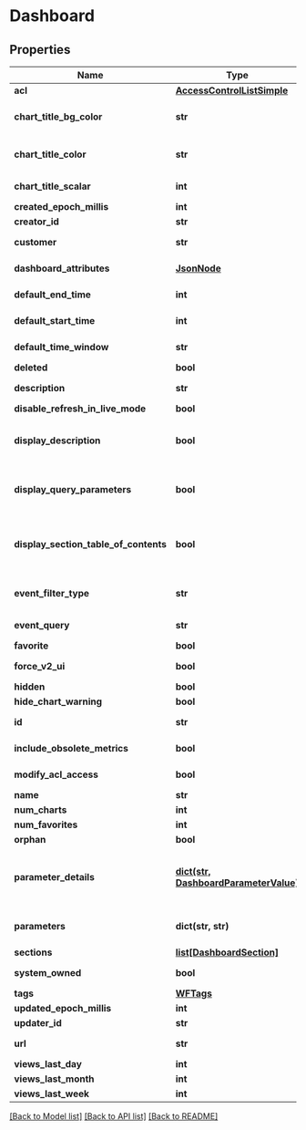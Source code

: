# Dashboard

## Properties
Name | Type | Description | Notes
------------ | ------------- | ------------- | -------------
**acl** | [**AccessControlListSimple**](AccessControlListSimple.md) |  | [optional] 
**chart_title_bg_color** | **str** | Background color of the chart title text area, in rgba(rvalue,gvalue,bvalue,avalue) | [optional] 
**chart_title_color** | **str** | Text color of the chart title text are, in rgba(rvalue,gvalue,bvalue,avalue) | [optional] 
**chart_title_scalar** | **int** | Scale (normally 100) of chart title text size | [optional] 
**created_epoch_millis** | **int** |  | [optional] 
**creator_id** | **str** |  | [optional] 
**customer** | **str** | id of the customer to which this dashboard belongs | [optional] 
**dashboard_attributes** | [**JsonNode**](JsonNode.md) | Experimental Dashboard Attributes | [optional] 
**default_end_time** | **int** | Default end time in milliseconds to query charts | [optional] 
**default_start_time** | **int** | Default start time in milliseconds to query charts | [optional] 
**default_time_window** | **str** | Default time window to query charts | [optional] 
**deleted** | **bool** |  | [optional] 
**description** | **str** | Human-readable description of the dashboard | [optional] 
**disable_refresh_in_live_mode** | **bool** | Refresh variables in Live Mode | [optional] 
**display_description** | **bool** | Whether the dashboard description section is opened by default when the dashboard is shown | [optional] 
**display_query_parameters** | **bool** | Whether the dashboard parameters section is opened by default when the dashboard is shown | [optional] 
**display_section_table_of_contents** | **bool** | Whether the \&quot;pills\&quot; quick-linked the sections of the dashboard are displayed by default when the dashboard is shown | [optional] 
**event_filter_type** | **str** | How charts belonging to this dashboard should display events.  BYCHART is default if unspecified | [optional] 
**event_query** | **str** | Event query to run on dashboard charts | [optional] 
**favorite** | **bool** |  | [optional] 
**force_v2_ui** | **bool** | Whether to force this dashboard to use the V2 UI | [optional] 
**hidden** | **bool** |  | [optional] 
**hide_chart_warning** | **bool** | Hide chart warning | [optional] 
**id** | **str** | Unique identifier, also URL slug, of the dashboard | 
**include_obsolete_metrics** | **bool** | Whether to include the obsolete metrics | [optional] 
**modify_acl_access** | **bool** | Whether the user has modify ACL access to the dashboard. | [optional] 
**name** | **str** | Name of the dashboard | 
**num_charts** | **int** |  | [optional] 
**num_favorites** | **int** |  | [optional] 
**orphan** | **bool** |  | [optional] 
**parameter_details** | [**dict(str, DashboardParameterValue)**](DashboardParameterValue.md) | The current (as of Wavefront 4.0) JSON representation of dashboard parameters.  This is a map from a parameter name to its representation | [optional] 
**parameters** | **dict(str, str)** | Deprecated.  An obsolete representation of dashboard parameters | [optional] 
**sections** | [**list[DashboardSection]**](DashboardSection.md) | Dashboard chart sections | 
**system_owned** | **bool** | Whether this dashboard is system-owned and not writeable | [optional] 
**tags** | [**WFTags**](WFTags.md) |  | [optional] 
**updated_epoch_millis** | **int** |  | [optional] 
**updater_id** | **str** |  | [optional] 
**url** | **str** | Unique identifier, also URL slug, of the dashboard | 
**views_last_day** | **int** |  | [optional] 
**views_last_month** | **int** |  | [optional] 
**views_last_week** | **int** |  | [optional] 

[[Back to Model list]](../README.md#documentation-for-models) [[Back to API list]](../README.md#documentation-for-api-endpoints) [[Back to README]](../README.md)


